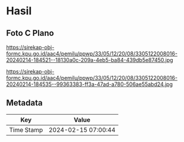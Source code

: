 # Hasil

## Foto C Plano

https://sirekap-obj-formc.kpu.go.id/aac4/pemilu/ppwp/33/05/12/20/08/3305122008016-20240214-184521--18130a0c-209a-4eb5-ba84-439db5e87450.jpg

https://sirekap-obj-formc.kpu.go.id/aac4/pemilu/ppwp/33/05/12/20/08/3305122008016-20240214-184535--99363383-ff3a-47ad-a780-506ae55abd24.jpg


## Metadata

| Key        | Value               |
| ---------- | ------------------- |
| Time Stamp | 2024-02-15 07:00:44 |



